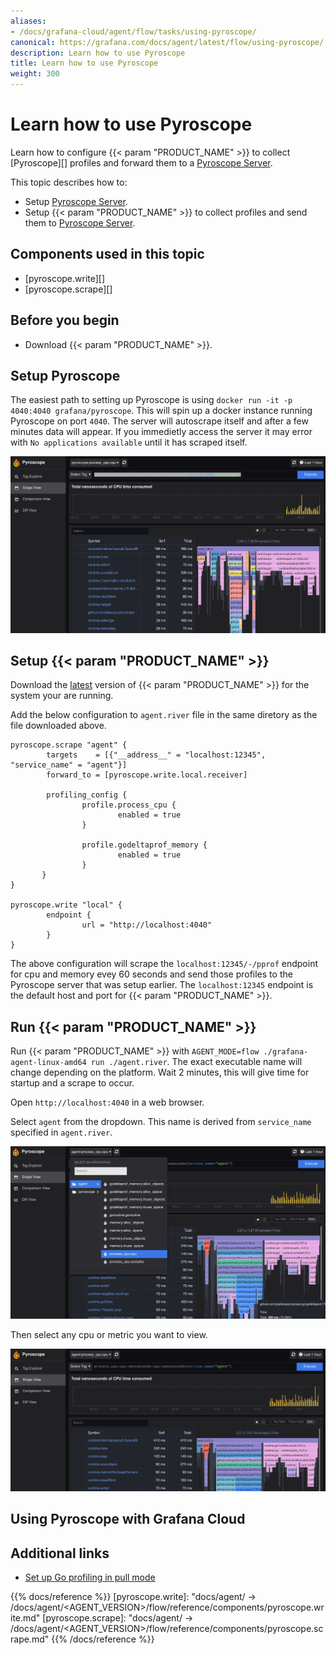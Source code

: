 ```yaml
---
aliases:
- /docs/grafana-cloud/agent/flow/tasks/using-pyroscope/
canonical: https://grafana.com/docs/agent/latest/flow/using-pyroscope/
description: Learn how to use Pyroscope 
title: Learn how to use Pyroscope 
weight: 300
---
```


# Learn how to use Pyroscope

Learn how to configure {{< param "PRODUCT_NAME" >}} to collect [Pyroscope][] profiles and forward them to a [Pyroscope Server][].

This topic describes how to:

* Setup [Pyroscope Server][].
* Setup {{< param "PRODUCT_NAME" >}} to collect profiles and send them to [Pyroscope Server][].

## Components used in this topic

* [pyroscope.write][]
* [pyroscope.scrape][]

## Before you begin

* Download {{< param "PRODUCT_NAME" >}}.

## Setup Pyroscope

The easiest path to setting up Pyroscope is using `docker run -it -p 4040:4040 grafana/pyroscope`. This will spin up a docker instance running Pyroscope on port `4040`. The server will autoscrape itself and after a few minutes data will appear. If you immedietly access the server it may error with `No applications available` until it has scraped itself.  

![Initial Pyroscope server screen](../../assets/tasks/initial-pyro.png)

## Setup {{< param "PRODUCT_NAME" >}}

Download the [latest][] version of {{< param "PRODUCT_NAME" >}} for the system your are running. 

Add the below configuration to `agent.river` file in the same diretory as the file downloaded above.

```
pyroscope.scrape "agent" {
        targets    = [{"__address__" = "localhost:12345", "service_name" = "agent"}]
        forward_to = [pyroscope.write.local.receiver]

        profiling_config {
                profile.process_cpu {
                        enabled = true
                }

                profile.godeltaprof_memory {
                        enabled = true
                }
       }
}

pyroscope.write "local" {
        endpoint {
                url = "http://localhost:4040"
        }
}
```

The above configuration will scrape the `localhost:12345/-/pprof` endpoint for cpu and memory evey 60 seconds and send those profiles to the Pyroscope server that was setup earlier. The `localhost:12345` endpoint is the default host and port for {{< param "PRODUCT_NAME" >}}.

## Run {{< param "PRODUCT_NAME" >}}

Run {{< param "PRODUCT_NAME" >}} with `AGENT_MODE=flow ./grafana-agent-linux-amd64 run ./agent.river`. The exact executable name will change depending on the platform. Wait 2 minutes, this will give time for startup and a scrape to occur.

Open `http://localhost:4040` in a web browser.

Select `agent` from the dropdown. This name is derived from `service_name` specified in `agent.river`.

![Select agent from dropdown](../../assets/tasks/select-pyro.png)

Then select any cpu or metric you want to view.

![Agent CPU](../../assets/tasks/normal-pyro.png)

## Using Pyroscope with Grafana Cloud

## Additional links

* [Set up Go profiling in pull mode][]

[latest]: https://github.com/grafana/agent/releases/latest
[Set up Go profiling in pull mode]: https://grafana.com/docs/pyroscope/v1.2.x/configure-client/grafana-agent/go_pull/
[Pyroscope Server]: https://github.com/grafana/pyroscope#-quick-start-run-pyroscope-locally

{{% docs/reference %}}
[pyroscope.write]: "docs/agent/ -> /docs/agent/<AGENT_VERSION>/flow/reference/components/pyroscope.write.md"
[pyroscope.scrape]: "docs/agent/ -> /docs/agent/<AGENT_VERSION>/flow/reference/components/pyroscope.scrape.md"
{{% /docs/reference %}}
